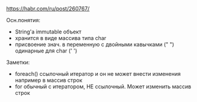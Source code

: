 https://habr.com/ru/post/260767/

Осн.понятия:
- String'а immutable объект
- хранится в виде массива типа char
- присвоение знач. в переменную с двойными кавычками (" ") одинарные для char (' ')

Заметки:
- foreach() ссылочный итератор и он не может внести изменения например в массив строк
- for обычный с итератором, НЕ ссылочный. Может изменить массив строк